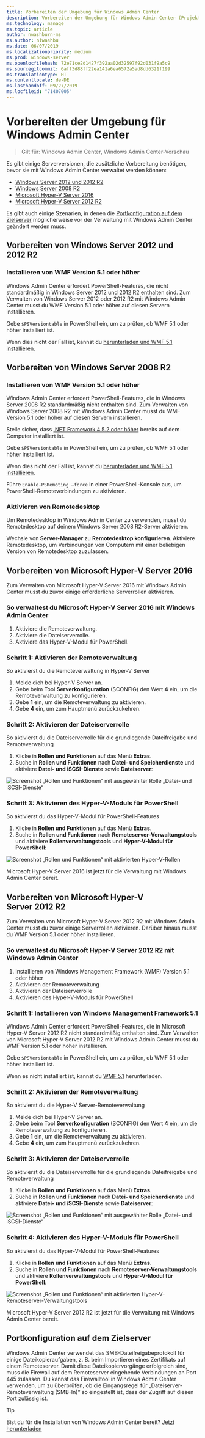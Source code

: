 ```yaml
---
title: Vorbereiten der Umgebung für Windows Admin Center
description: Vorbereiten der Umgebung für Windows Admin Center (Projekt Honolulu)
ms.technology: manage
ms.topic: article
author: nwashburn-ms
ms.author: niwashbu
ms.date: 06/07/2019
ms.localizationpriority: medium
ms.prod: windows-server
ms.openlocfilehash: 72e71ce2d1427f392aa02d32597f92d031f9a5c9
ms.sourcegitcommit: 6aff3d88ff22ea141a6ea6572a5ad8dd6321f199
ms.translationtype: HT
ms.contentlocale: de-DE
ms.lasthandoff: 09/27/2019
ms.locfileid: "71407005"
---
```

# <a name="prepare-your-environment-for-windows-admin-center"></a>Vorbereiten der Umgebung für Windows Admin Center

> Gilt für: Windows Admin Center, Windows Admin Center-Vorschau

Es gibt einige Serverversionen, die zusätzliche Vorbereitung benötigen, bevor sie mit Windows Admin Center verwaltet werden können:

- [Windows Server 2012 und 2012 R2](#prepare-windows-server-2012-and-2012-r2)
- [Windows Server 2008 R2](#prepare-windows-server-2008-r2)
- [Microsoft Hyper-V Server 2016](#prepare-microsoft-hyper-v-server-2016)
- [Microsoft Hyper-V Server 2012 R2](#prepare-microsoft-hyper-v-server-2012-r2)

Es gibt auch einige Szenarien, in denen die [Portkonfiguration auf dem Zielserver](#port-configuration-on-the-target-server) möglicherweise vor der Verwaltung mit Windows Admin Center geändert werden muss.

## <a name="prepare-windows-server-2012-and-2012-r2"></a>Vorbereiten von Windows Server 2012 und 2012 R2

### <a name="install-wmf-version-51-or-higher"></a>Installieren von WMF Version 5.1 oder höher

Windows Admin Center erfordert PowerShell-Features, die nicht standardmäßig in Windows Server 2012 und 2012 R2 enthalten sind. Zum Verwalten von Windows Server 2012 oder 2012 R2 mit Windows Admin Center musst du WMF Version 5.1 oder höher auf diesen Servern installieren.

Gebe `$PSVersiontable` in PowerShell ein, um zu prüfen, ob WMF 5.1 oder höher installiert ist.

Wenn dies nicht der Fall ist, kannst du [herunterladen und WMF 5.1 installieren](https://docs.microsoft.com/powershell/wmf/setup/install-configure).

## <a name="prepare-windows-server-2008-r2"></a>Vorbereiten von Windows Server 2008 R2

### <a name="install-wmf-version-51-or-higher"></a>Installieren von WMF Version 5.1 oder höher

Windows Admin Center erfordert PowerShell-Features, die in Windows Server 2008 R2 standardmäßig nicht enthalten sind. Zum Verwalten von Windows Server 2008 R2 mit Windows Admin Center musst du WMF Version 5.1 oder höher auf diesen Servern installieren. 

Stelle sicher, dass [.NET Framework 4.5.2 oder höher](https://docs.microsoft.com/dotnet/framework/install/on-windows-7) bereits auf dem Computer installiert ist.

Gebe `$PSVersiontable` in PowerShell ein, um zu prüfen, ob WMF 5.1 oder höher installiert ist.

Wenn dies nicht der Fall ist, kannst du [herunterladen und WMF 5.1 installieren](https://docs.microsoft.com/powershell/wmf/setup/install-configure).

Führe `Enable-PSRemoting –force` in einer PowerShell-Konsole aus, um PowerShell-Remoteverbindungen zu aktivieren. 

### <a name="enable-remote-desktop"></a>Aktivieren von Remotedesktop

Um Remotedesktop in Windows Admin Center zu verwenden, musst du Remotedesktop auf deinem Windows Server 2008 R2-Server aktivieren.

Wechsle von **Server-Manager** zu **Remotedesktop konfigurieren**. Aktiviere Remotedesktop, um Verbindungen von Computern mit einer beliebigen Version von Remotedesktop zuzulassen.

## <a name="prepare-microsoft-hyper-v-server-2016"></a>Vorbereiten von Microsoft Hyper-V Server 2016

Zum Verwalten von Microsoft Hyper-V Server 2016 mit Windows Admin Center musst du zuvor einige erforderliche Serverrollen aktivieren.

### <a name="to-manage-microsoft-hyper-v-server-2016-with-windows-admin-center"></a>So verwaltest du Microsoft Hyper-V Server 2016 mit Windows Admin Center

1. Aktiviere die Remoteverwaltung.
2. Aktiviere die Dateiserverrolle.
3. Aktiviere das Hyper-V-Modul für PowerShell.

### <a name="step-1-enable-remote-management"></a>**Schritt 1:** Aktivieren der Remoteverwaltung

So aktivierst du die Remoteverwaltung in Hyper-V Server

1. Melde dich bei Hyper-V Server an.
2. Gebe beim Tool **Serverkonfiguration** (SCONFIG) den Wert **4** ein, um die Remoteverwaltung zu konfigurieren.
3. Gebe **1** ein, um die Remoteverwaltung zu aktivieren.
4. Gebe **4** ein, um zum Hauptmenü zurückzukehren.

### <a name="step-2-enable-file-server-role"></a>**Schritt 2:** Aktivieren der Dateiserverrolle

So aktivierst du die Dateiserverrolle für die grundlegende Dateifreigabe und Remoteverwaltung

1. Klicke in **Rollen und Funktionen** auf das Menü **Extras**.
2. Suche in **Rollen und Funktionen** nach **Datei- und Speicherdienste** und aktiviere **Datei- und iSCSI-Dienste** sowie **Dateiserver**:

![Screenshot „Rollen und Funktionen“ mit ausgewählter Rolle „Datei- und iSCSI-Dienste“](../media/prepare-environment/c6c30b812d96afcc1edcdb6f52f0e13c.png)

### <a name="step-3-enable-hyper-v-module-for-powershell"></a>**Schritt 3:** Aktivieren des Hyper-V-Moduls für PowerShell

So aktivierst du das Hyper-V-Modul für PowerShell-Features

1. Klicke in **Rollen und Funktionen** auf das Menü **Extras**.
2. Suche in **Rollen und Funktionen** nach **Remoteserver-Verwaltungstools** und aktiviere **Rollenverwaltungstools** und **Hyper-V-Modul für PowerShell**:

![Screenshot „Rollen und Funktionen“ mit aktivierten Hyper-V-Rollen](../media/prepare-environment/7ab0999602b7083733525bd0c1ba2747.png)

Microsoft Hyper-V Server 2016 ist jetzt für die Verwaltung mit Windows Admin Center bereit.

## <a name="prepare-microsoft-hyper-v-server-2012-r2"></a>Vorbereiten von Microsoft Hyper-V Server 2012 R2

Zum Verwalten von Microsoft Hyper-V Server 2012 R2 mit Windows Admin Center musst du zuvor einige Serverrollen aktivieren.  Darüber hinaus musst du WMF Version 5.1 oder höher installieren.

### <a name="to-manage-microsoft-hyper-v-server-2012-r2-with-windows-admin-center"></a>So verwaltest du Microsoft Hyper-V Server 2012 R2 mit Windows Admin Center

1. Installieren von Windows Management Framework (WMF) Version 5.1 oder höher
2. Aktivieren der Remoteverwaltung
3. Aktivieren der Dateiserverrolle
4. Aktivieren des Hyper-V-Moduls für PowerShell

### <a name="step-1-install-windows-management-framework-51"></a>Schritt 1: Installieren von Windows Management Framework 5.1

Windows Admin Center erfordert PowerShell-Features, die in Microsoft Hyper-V Server 2012 R2 nicht standardmäßig enthalten sind. Zum Verwalten von Microsoft Hyper-V Server 2012 R2 mit Windows Admin Center musst du WMF Version 5.1 oder höher installieren.

Gebe `$PSVersiontable` in PowerShell ein, um zu prüfen, ob WMF 5.1 oder höher installiert ist. 

Wenn es nicht installiert ist, kannst du [WMF 5.1](https://docs.microsoft.com/powershell/wmf/setup/install-configure) herunterladen.

### <a name="step-2-enable-remote-management"></a>Schritt 2: Aktivieren der Remoteverwaltung

So aktivierst du die Hyper-V Server-Remoteverwaltung

1. Melde dich bei Hyper-V Server an.
2. Gebe beim Tool **Serverkonfiguration** (SCONFIG) den Wert **4** ein, um die Remoteverwaltung zu konfigurieren.
3. Gebe **1** ein, um die Remoteverwaltung zu aktivieren.
4. Gebe **4** ein, um zum Hauptmenü zurückzukehren.

### <a name="step-3-enable-file-server-role"></a>Schritt 3: Aktivieren der Dateiserverrolle

So aktivierst du die Dateiserverrolle für die grundlegende Dateifreigabe und Remoteverwaltung

1. Klicke in **Rollen und Funktionen** auf das Menü **Extras**.
2. Suche in **Rollen und Funktionen** nach **Datei- und Speicherdienste** und aktiviere **Datei- und iSCSI-Dienste** sowie **Dateiserver**:

![Screenshot „Rollen und Funktionen“ mit ausgewählter Rolle „Datei- und iSCSI-Dienste“](../media/prepare-environment/c6c30b812d96afcc1edcdb6f52f0e13c.png)

### <a name="step-4-enable-hyper-v-module-for-powershell"></a>Schritt 4: Aktivieren des Hyper-V-Moduls für PowerShell

So aktivierst du das Hyper-V-Modul für PowerShell-Features

1. Klicke in **Rollen und Funktionen** auf das Menü **Extras**.
2. Suche in **Rollen und Funktionen** nach **Remoteserver-Verwaltungstools** und aktiviere **Rollenverwaltungstools** und **Hyper-V-Modul für PowerShell**:

![Screenshot „Rollen und Funktionen“ mit aktivierten Hyper-V-Remoteserver-Verwaltungstools](../media/prepare-environment/7ab0999602b7083733525bd0c1ba2747.png)

Microsoft Hyper-V Server 2012 R2 ist jetzt für die Verwaltung mit Windows Admin Center bereit.

## <a name="port-configuration-on-the-target-server"></a>Portkonfiguration auf dem Zielserver

Windows Admin Center verwendet das SMB-Dateifreigabeprotokoll für einige Dateikopieraufgaben, z. B. beim Importieren eines Zertifikats auf einem Remoteserver. Damit diese Dateikopiervorgänge erfolgreich sind, muss die Firewall auf dem Remoteserver eingehende Verbindungen an Port 445 zulassen.  Du kannst das Firewalltool in Windows Admin Center verwenden, um zu überprüfen, ob die Eingangsregel für „Dateiserver-Remoteverwaltung (SMB-In)“ so eingestellt ist, dass der Zugriff auf diesen Port zulässig ist.

> [!Tip]
> Bist du für die Installation von Windows Admin Center bereit? [Jetzt herunterladen](https://docs.microsoft.com/windows-server/manage/windows-admin-center/understand/windows-admin-center#download-now)
